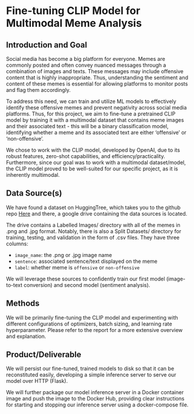 # Fine-tuning CLIP Model for Multimodal Meme Analysis

## Introduction and Goal
Social media has become a big platform for everyone. Memes are commonly posted and often convey nuanced messages through a combination of images and texts. These messages may include offensive content that is highly inappropriate. Thus, understanding the sentiment and content of these memes is essential for allowing platforms to monitor posts and flag them accordingly.

To address this need, we can train and utilize ML models to effectively identify these offensive memes and prevent negativity across social media platforms. Thus, for this project, we aim to fine-tune a pretrained CLIP model by training it with a multimodal dataset that contains meme images and their associated text - this will be a binary classification model, identifying whether a meme and its associated text are either ‘offensive’ or ‘non-offensive’.

We chose to work with the CLIP model, developed by OpenAI, due to its robust features, zero-shot capabilities, and efficiency/practicality. Furthermore, since our goal was to work with a multimodal dataset/model, the CLIP model proved to be well-suited for our specific project, as it is inherently multimodal.

## Data Source(s)
We have found a dataset on HuggingTree, which takes you to the github repo [Here]([https://www.kaggle.com/datasets/williamberrios/hateful-memes](https://github.com/bharathichezhiyan/Multimodal-Meme-Classification-Identifying-Offensive-Content-in-Image-and-Text?tab=readme-ov-file)) and there, a google drive containing the data sources is located. 

The drive contains a Labelled Images/ directory with all of the memes in .png and .jpg format. Notably, there is also a Split Datasets/ directory for training, testing, and validation in the form of .csv files. They have three columns: 
- `image_name`: the .png or .jpg image name
- `sentence`: associated sentence/text displayed on the meme
- `label`: whether meme is `offensive` or `non-offensive`

We will leverage these sources to confidently train our first model (image-to-text conversion) and second model (sentiment analysis). 

## Methods
We will be primarily fine-tuning the CLIP model and experimenting with different configurations of optimizers, batch sizing, and learning rate hyperparameter. Please refer to the report for a more extensive overview and explanation.

## Product/Deliverable
We will persist our fine-tuned, trained models to disk so that it can be reconstituted easily, developing a simple inference server to serve our model over HTTP (Flask).

We will further package our model inference server in a Docker container image and push the image to the Docker Hub, providing clear instructions for starting and stopping our inference server using a docker-compose file. 
